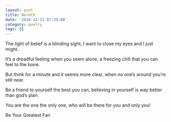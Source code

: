 ```yaml
---
layout: post
title: Warmth
date: '2010-12-13 07:39:00'
category: poetry
tags: []
---
```


The light of belief
is a blinding sight,
I want to close my eyes
and I just might.

It’s a dreadful feeling
when you seem alone,
a freezing chill
that you can feel to the bone.

But think for a minute
and it seems more clear,
when no one’s around
you’re still near.

Be a friend to yourself
the best you can,
believing in yourself
is way better than god’s plan.

You are the one
the only one,
who will be there for you
and only you!

Be Your Greatest Fan
